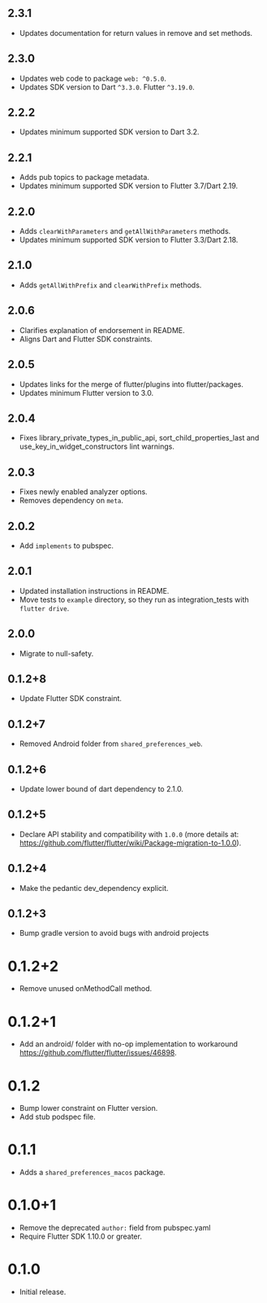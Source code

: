 ## 2.3.1

* Updates documentation for return values in remove and set methods.

## 2.3.0

* Updates web code to package `web: ^0.5.0`.
* Updates SDK version to Dart `^3.3.0`. Flutter `^3.19.0`.

## 2.2.2

* Updates minimum supported SDK version to Dart 3.2.

## 2.2.1

* Adds pub topics to package metadata.
* Updates minimum supported SDK version to Flutter 3.7/Dart 2.19.

## 2.2.0

* Adds `clearWithParameters` and `getAllWithParameters` methods.
* Updates minimum supported SDK version to Flutter 3.3/Dart 2.18.

## 2.1.0

* Adds `getAllWithPrefix` and `clearWithPrefix` methods.

## 2.0.6

* Clarifies explanation of endorsement in README.
* Aligns Dart and Flutter SDK constraints.

## 2.0.5

* Updates links for the merge of flutter/plugins into flutter/packages.
* Updates minimum Flutter version to 3.0.

## 2.0.4

* Fixes library_private_types_in_public_api, sort_child_properties_last and use_key_in_widget_constructors
  lint warnings.

## 2.0.3

* Fixes newly enabled analyzer options.
* Removes dependency on `meta`.

## 2.0.2

* Add `implements` to pubspec.

## 2.0.1

* Updated installation instructions in README.
* Move tests to `example` directory, so they run as integration_tests with `flutter drive`.

## 2.0.0

* Migrate to null-safety.

## 0.1.2+8

* Update Flutter SDK constraint.

## 0.1.2+7

* Removed Android folder from `shared_preferences_web`.

## 0.1.2+6

* Update lower bound of dart dependency to 2.1.0.

## 0.1.2+5

* Declare API stability and compatibility with `1.0.0` (more details at: https://github.com/flutter/flutter/wiki/Package-migration-to-1.0.0).

## 0.1.2+4

* Make the pedantic dev_dependency explicit.

## 0.1.2+3

* Bump gradle version to avoid bugs with android projects

# 0.1.2+2

* Remove unused onMethodCall method.

# 0.1.2+1

* Add an android/ folder with no-op implementation to workaround https://github.com/flutter/flutter/issues/46898.

# 0.1.2

* Bump lower constraint on Flutter version.
* Add stub podspec file.

# 0.1.1

* Adds a `shared_preferences_macos` package.

# 0.1.0+1

- Remove the deprecated `author:` field from pubspec.yaml
- Require Flutter SDK 1.10.0 or greater.

# 0.1.0

- Initial release.
